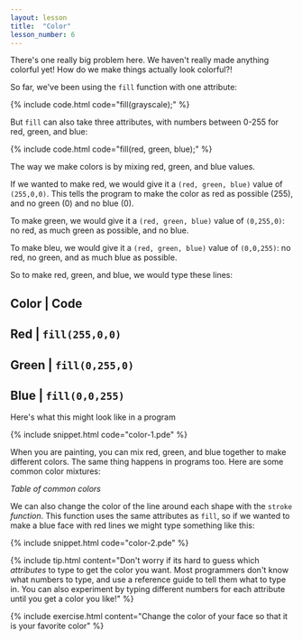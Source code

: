 ```yaml
---
layout: lesson
title:  "Color"
lesson_number: 6
---
```


There's one really big problem here. We haven't really made anything colorful yet! How do we make things actually look colorful?!

So far, we've been using the ```fill``` function with one attribute:

{% include code.html code="fill(grayscale);" %}

But ```fill``` can also take three attributes, with numbers between 0-255 for red, green, and blue:

{% include code.html code="fill(red, green, blue);" %}

The way we make colors is by mixing red, green, and blue values.

If we wanted to make red, we would give it a ```(red, green, blue)``` value of ```(255,0,0)```. This tells the program to make the color as red as possible (255), and no green (0) and no blue (0).  

To make green, we would give it a ```(red, green, blue)``` value of ```(0,255,0)```: no red, as much green as possible, and no blue.

To make bleu, we would give it a ```(red, green, blue)``` value of ```(0,0,255)```: no red, no green, and as much blue as possible.

So to make red, green, and blue, we would type these lines:

Color | Code
------------
Red | ```fill(255,0,0)```
------------
Green | ```fill(0,255,0)```
------------
Blue | ```fill(0,0,255)```
------------

Here's what this might look like in a program

{% include snippet.html code="color-1.pde" %}

When you are painting, you can mix red, green, and blue together to make different colors. The same thing happens in programs too. Here are some common color mixtures:

*Table of common colors*

We can also change the color of the line around each shape with the ```stroke``` *function*. This function uses the same attributes as ```fill```, so if we wanted to make a blue face with red lines we might type something like this:

{% include snippet.html code="color-2.pde" %}

{% include tip.html content="Don't worry if its hard to guess which *attributes* to type to get the color you want. Most programmers don't know what numbers to type, and use a reference guide to tell them what to type in. You can also experiment by typing different numbers for each attribute until you get a color you like!" %}

{% include exercise.html content="Change the color of your face so that it is your favorite color" %}
